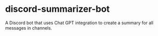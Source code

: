 # discord-summarizer-bot
A Discord bot that uses Chat GPT integration to create a summary for all messages in channels.
